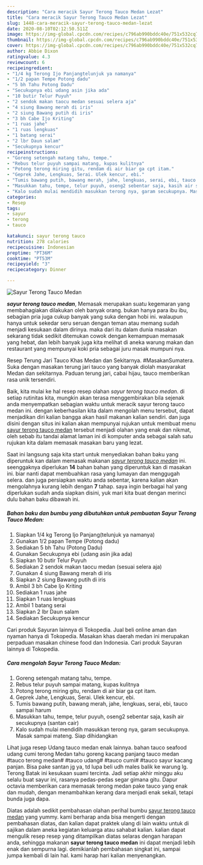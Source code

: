 ```yaml
---
description: "Cara meracik Sayur Terong Tauco Medan Lezat"
title: "Cara meracik Sayur Terong Tauco Medan Lezat"
slug: 1448-cara-meracik-sayur-terong-tauco-medan-lezat
date: 2020-08-10T02:12:50.511Z
image: https://img-global.cpcdn.com/recipes/c796ab990bddc40e/751x532cq70/sayur-terong-tauco-medan-foto-resep-utama.jpg
thumbnail: https://img-global.cpcdn.com/recipes/c796ab990bddc40e/751x532cq70/sayur-terong-tauco-medan-foto-resep-utama.jpg
cover: https://img-global.cpcdn.com/recipes/c796ab990bddc40e/751x532cq70/sayur-terong-tauco-medan-foto-resep-utama.jpg
author: Abbie Dixon
ratingvalue: 4.3
reviewcount: 6
recipeingredient:
- "1/4 kg Terong Ijo Panjangtelunjuk ya namanya"
- "1/2 papan Tempe Potong dadu"
- "5 bh Tahu Potong Dadu"
- "Secukupnya ebi udang asin jika ada"
- "10 butir Telur Puyuh"
- "2 sendok makan taocu medan sesuai selera aja"
- "4 siung Bawang merah di iris"
- "2 siung Bawang putih di iris"
- "3 bh Cabe Ijo Kriting"
- "1 ruas jahe"
- "1 ruas lengkuas"
- "1 batang serai"
- "2 lbr Daun salam"
- "Secukupnya kencur"
recipeinstructions:
- "Goreng setengah matang tahu, tempe."
- "Rebus telur puyuh sampai matang, kupas kulitnya"
- "Potong terong miring gitu, rendam di air biar ga cpt itam."
- "Geprek Jahe, Lengkuas, Serai. Ulek kencur, ebi."
- "Tumis bawang putih, bawang merah, jahe, lengkuas, serai, ebi, tauco sampai harum"
- "Masukkan tahu, tempe, telur puyuh, oseng2 sebentar saja, kasih air secukupnya (santan cair)"
- "Kalo sudah mulai mendidih masukkan terong nya, garam secukupnya. Masak sampai mateng. Siap dihidangkan"
categories:
- Resep
tags:
- sayur
- terong
- tauco

katakunci: sayur terong tauco 
nutrition: 278 calories
recipecuisine: Indonesian
preptime: "PT36M"
cooktime: "PT53M"
recipeyield: "3"
recipecategory: Dinner

---
```



![Sayur Terong Tauco Medan](https://img-global.cpcdn.com/recipes/c796ab990bddc40e/751x532cq70/sayur-terong-tauco-medan-foto-resep-utama.jpg)

<b><i>sayur terong tauco medan</i></b>, Memasak merupakan suatu kegemaran yang membahagiakan dilakukan oleh banyak orang. bukan hanya para ibu ibu, sebagian pria juga cukup banyak yang suka dengan hobi ini. walaupun hanya untuk sekedar seru seruan dengan teman atau memang sudah menjadi kesukaan dalam dirinya. maka dari itu dalam dunia masakan sekarang tidak sedikit ditemukan cowok dengan kemampuan memasak yang hebat, dan lebih banyak juga kita melihat di aneka warung makan dan restaurant yang mempunyai koki pria sebagai juru masak mumpuni nya.

Resep Terung Jari Tauco Khas Medan dan Sekitarnya. #MasakanSumatera. Suka dengan masakan terung jari tauco yang banyak diolah masyarakat Medan dan sekitarnya. Paduan terung jari, cabai hijau, tauco memberikan rasa unik tersendiri.

Baik, kita mulai ke hal resep resep olahan <i>sayur terong tauco medan</i>. di setiap rutinitas kita, mungkin akan terasa menggembirakan bila sejenak anda menyempatkan sebagian waktu untuk meracik sayur terong tauco medan ini. dengan keberhasilan kita dalam mengolah menu tersebut, dapat menjadikan diri kalian bangga akan hasil makanan kalian sendiri. dan juga disini dengan situs ini kalian akan mempunyai rujukan untuk membuat menu <u>sayur terong tauco medan</u> tersebut menjadi olahan yang enak dan nikmat, oleh sebab itu tandai alamat laman ini di komputer anda sebagai salah satu rujukan kita dalam memasak masakan baru yang lezat.


Saat ini langsung saja kita start untuk menyediakan bahan baku yang diperuntuk kan dalam memasak makanan <u><i>sayur terong tauco medan</i></u> ini. seenggaknya diperlukan <b>14</b> bahan bahan yang diperuntuk kan di masakan ini. biar nanti dapat membuahkan rasa yang lumayan dan menggugah selera. dan juga persiapkan waktu anda sebentar, karena kalian akan mengolahnya kurang lebih dengan <b>7</b> tahap. saya ingin berbagai hal yang diperlukan sudah anda siapkan disini, yuk mari kita buat dengan merinci dulu bahan baku dibawah ini.

<!--inarticleads1-->

##### Bahan baku dan bumbu yang dibutuhkan untuk pembuatan Sayur Terong Tauco Medan:

1. Siapkan 1/4 kg Terong Ijo Panjang(telunjuk ya namanya)
1. Gunakan 1/2 papan Tempe (Potong dadu)
1. Sediakan 5 bh Tahu (Potong Dadu)
1. Gunakan Secukupnya ebi (udang asin jika ada)
1. Siapkan 10 butir Telur Puyuh
1. Sediakan 2 sendok makan taocu medan (sesuai selera aja)
1. Gunakan 4 siung Bawang merah di iris
1. Siapkan 2 siung Bawang putih di iris
1. Ambil 3 bh Cabe Ijo Kriting
1. Sediakan 1 ruas jahe
1. Siapkan 1 ruas lengkuas
1. Ambil 1 batang serai
1. Siapkan 2 lbr Daun salam
1. Sediakan Secukupnya kencur


Cari produk Sayuran lainnya di Tokopedia. Jual beli online aman dan nyaman hanya di Tokopedia. Masakan khas daerah medan ini merupakan perpaduan masakan chinese food dan Indonesia. Cari produk Sayuran lainnya di Tokopedia. 

<!--inarticleads2-->

##### Cara mengolah Sayur Terong Tauco Medan:

1. Goreng setengah matang tahu, tempe.
1. Rebus telur puyuh sampai matang, kupas kulitnya
1. Potong terong miring gitu, rendam di air biar ga cpt itam.
1. Geprek Jahe, Lengkuas, Serai. Ulek kencur, ebi.
1. Tumis bawang putih, bawang merah, jahe, lengkuas, serai, ebi, tauco sampai harum
1. Masukkan tahu, tempe, telur puyuh, oseng2 sebentar saja, kasih air secukupnya (santan cair)
1. Kalo sudah mulai mendidih masukkan terong nya, garam secukupnya. Masak sampai mateng. Siap dihidangkan


Lihat juga resep Udang tauco medan enak lainnya. bahan tauco seafood udang cumi terong Medan tahu goreng kacang panjang tauco medan #tauco terong medan# #tauco udang# #tauco cumi# #tauco sayur kacang panjan. Bisa pake santan jg ya, td lupa beli udh males balik ke warung lg. Terong Batak ini kesukaan suami tercinta. Jadi setiap akhir minggu aku selalu buat sayur ini, rasanya pedas-pedas segar gimana gitu. Dapur octavia memberikan cara memasak terong medan pake tauco yang enak dan mudah, dengan menambahkan kerang dara menjadi enak sekali, tetapi bunda juga dapa. 

Diatas adalah sedikit pembahasan olahan perihal bumbu <u>sayur terong tauco medan</u> yang yummy. kami berharap anda bisa mengerti dengan pembahasan diatas, dan kalian dapat praktek ulang di lain waktu untuk di sajikan dalam aneka kegiatan keluarga atau sahabat kalian. kalian dapat mengulik resep resep yang ditampilkan diatas selaras dengan harapan anda, sehingga makanan <b>sayur terong tauco medan</b> ini dapat menjadi lebih enak dan sempurna lagi. demikianlah pembahasan singkat ini, sampai jumpa kembali di lain hal. kami harap hari kalian menyenangkan.
